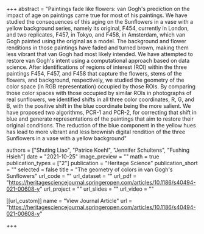 +++
abstract = "Paintings fade like flowers: van Gogh's prediction on the impact of age on paintings came true for most of his paintings. We have studied the consequences of this aging on the Sunflowers in a vase with a yellow background series, namely its original, F454, currently in London, and two replicates, F457, in Tokyo, and F458, in Amsterdam, which van Gogh painted using the original as a model. The background and flower renditions in those paintings have faded and turned brown, making them less vibrant that van Gogh had most likely intended. We have attempted to restore van Gogh's intent using a computational approach based on data science. After identifications of regions of interest (ROI) within the three paintings F454, F457, and F458 that capture the flowers, stems of the flowers, and background, respectively, we studied the geometry of the color space (in RGB representation) occupied by those ROIs. By comparing those color spaces with those occupied by similar ROIs in photographs of real sunflowers, we identified shifts in all three color coordinates, R, G, and B, with the positive shift in the blue coordinate being the more salient. We have proposed two algorithms, PCR-1 and PCR-2, for correcting that shift in blue and generate representations of the paintings that aim to restore their original conditions. The reduction of the blue component in the yellow hues has lead to more vibrant and less brownish digital rendition of the three Sunflowers in a vase with a yellow background"

authors = ["Shuting Liao", "Patrice Koehl", "Jennifer Schultens", "Fushing Hsieh"]
date = "2021-10-25"
image_preview = ""
math = true
publication_types = ["2"]
publication = "Heritage Science"
publication_short = ""
selected = false
title = "The geometry of colors in van Gogh's Sunflowers"
url_code = ""
url_dataset = ""
url_pdf = "https://heritagesciencejournal.springeropen.com/articles/10.1186/s40494-021-00608-y"
url_project = ""
url_slides = ""
url_video = ""

[[url_custom]]
name = "View Journal Article"
url = "https://heritagesciencejournal.springeropen.com/articles/10.1186/s40494-021-00608-y"

+++
